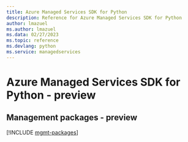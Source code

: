 ```yaml
---
title: Azure Managed Services SDK for Python
description: Reference for Azure Managed Services SDK for Python
author: lmazuel
ms.author: lmazuel
ms.data: 02/27/2023
ms.topic: reference
ms.devlang: python
ms.service: managedservices
---
```

# Azure Managed Services SDK for Python - preview

## Management packages - preview
[!INCLUDE [mgmt-packages](managed-services-mgmt-index.md)]